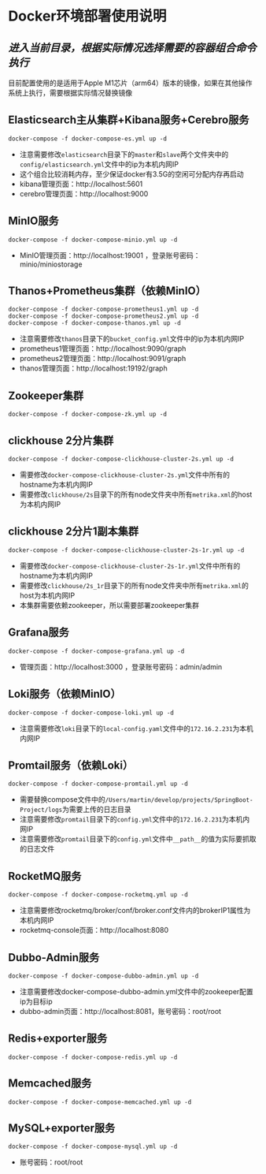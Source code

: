 # Docker环境部署使用说明

## _进入当前目录，根据实际情况选择需要的容器组合命令执行_

目前配置使用的是适用于Apple M1芯片（arm64）版本的镜像，如果在其他操作系统上执行，需要根据实际情况替换镜像

## Elasticsearch主从集群+Kibana服务+Cerebro服务

```
docker-compose -f docker-compose-es.yml up -d
```
- 注意需要修改`elasticsearch`目录下的`master`和`slave`两个文件夹中的`config/elasticsearch.yml`文件中的ip为本机内网IP
- 这个组合比较消耗内存，至少保证docker有3.5G的空闲可分配内存再启动
- kibana管理页面：http://localhost:5601
- cerebro管理页面：http://localhost:9000

## MinIO服务

```
docker-compose -f docker-compose-minio.yml up -d
```
- MinIO管理页面：http://localhost:19001 ，登录账号密码：minio/miniostorage

## Thanos+Prometheus集群（依赖MinIO）

```
docker-compose -f docker-compose-prometheus1.yml up -d
docker-compose -f docker-compose-prometheus2.yml up -d
docker-compose -f docker-compose-thanos.yml up -d
```
- 注意需要修改`thanos`目录下的`bucket_config.yml`文件中的ip为本机内网IP
- prometheus1管理页面：http://localhost:9090/graph
- prometheus2管理页面：http://localhost:9091/graph
- thanos管理页面：http://localhost:19192/graph

## Zookeeper集群

```
docker-compose -f docker-compose-zk.yml up -d
```

## clickhouse 2分片集群

```
docker-compose -f docker-compose-clickhouse-cluster-2s.yml up -d
```
- 需要修改`docker-compose-clickhouse-cluster-2s.yml`文件中所有的hostname为本机内网IP
- 需要修改`clickhouse/2s`目录下的所有node文件夹中所有`metrika.xml`的host为本机内网IP

## clickhouse 2分片1副本集群

```
docker-compose -f docker-compose-clickhouse-cluster-2s-1r.yml up -d
```
- 需要修改`docker-compose-clickhouse-cluster-2s-1r.yml`文件中所有的hostname为本机内网IP
- 需要修改`clickhouse/2s_1r`目录下的所有node文件夹中所有`metrika.xml`的host为本机内网IP
- 本集群需要依赖zookeeper，所以需要部署zookeeper集群

## Grafana服务

```
docker-compose -f docker-compose-grafana.yml up -d
```
- 管理页面：http://localhost:3000 ，登录账号密码：admin/admin

## Loki服务（依赖MinIO）

```
docker-compose -f docker-compose-loki.yml up -d
```
- 注意需要修改`loki`目录下的`local-config.yaml`文件中的`172.16.2.231`为本机内网IP

## Promtail服务（依赖Loki）

```
docker-compose -f docker-compose-promtail.yml up -d
```
- 需要替换compose文件中的`/Users/martin/develop/projects/SpringBoot-Project/logs`为需要上传的日志目录
- 注意需要修改`promtail`目录下的`config.yml`文件中的`172.16.2.231`为本机内网IP
- 注意需要修改`promtail`目录下的`config.yml`文件中`__path__`的值为实际要抓取的日志文件

## RocketMQ服务

```
docker-compose -f docker-compose-rocketmq.yml up -d
```
- 注意需要修改rocketmq/broker/conf/broker.conf文件内的brokerIP1属性为本机内网IP
- rocketmq-console页面：http://localhost:8080

## Dubbo-Admin服务

```
docker-compose -f docker-compose-dubbo-admin.yml up -d
```
- 注意需要修改docker-compose-dubbo-admin.yml文件中的zookeeper配置ip为目标ip
- dubbo-admin页面：http://localhost:8081，账号密码：root/root

## Redis+exporter服务

```
docker-compose -f docker-compose-redis.yml up -d
```

## Memcached服务

```
docker-compose -f docker-compose-memcached.yml up -d
```

## MySQL+exporter服务

```
docker-compose -f docker-compose-mysql.yml up -d
```
- 账号密码：root/root